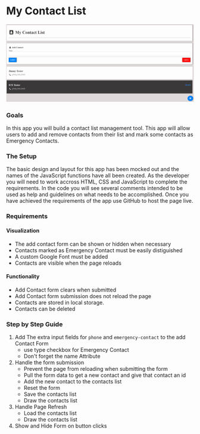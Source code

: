 # My Contact List

![contact-mock](resources/mock.png)

### Goals

In this app you will build a contact list management tool. This app will allow users to add and remove contacts from their list and mark some contacts as Emergency Contacts.

### The Setup

The basic design and layout for this app has been mocked out and the names of the JavaScript functions have all been created. As the developer you will need to work accross HTML, CSS and JavaScript to complete the requirements. In the code you will see several comments intended to be used as help and guidelines on what needs to be accomplished. Once you have achieved the requirements of the app use GitHub to host the page live.

### Requirements

#### Visualization

- The add contact form can be shown or hidden when necessary
- Contacts marked as Emergency Contact must be easily distiguished
- A custom Google Font must be added
- Contacts are visible when the page reloads

#### Functionality

- Add Contact form clears when submitted
- Add Contact form submission does not reload the page
- Contacts are stored in local storage.
- Contacts can be deleted

### Step by Step Guide

1. Add The extra input fields for `phone` and `emergency-contact` to the add Contact Form
   - use type checkbox for Emergency Contact
   - Don't forget the name Attribute
2. Handle the form submission
   - Prevent the page from reloading when submitting the form
   - Pull the form data to get a new contact and give that contact an id
   - Add the new contact to the contacts list
   - Reset the form
   - Save the contacts list
   - Draw the contacts list
3. Handle Page Refresh
   - Load the contacts list
   - Draw the contacts list
4. Show and Hide Form on button clicks

